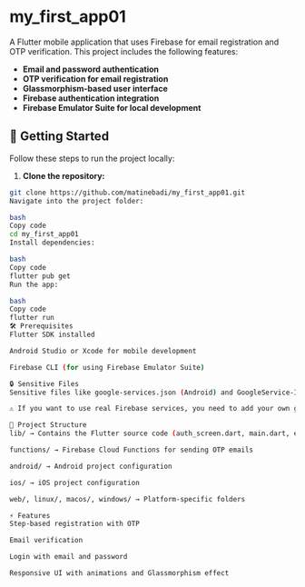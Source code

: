 # my_first_app01

A Flutter mobile application that uses Firebase for email registration and OTP verification. This project includes the following features:

- **Email and password authentication**
- **OTP verification for email registration**
- **Glassmorphism-based user interface**
- **Firebase authentication integration**
- **Firebase Emulator Suite for local development**

## 🚀 Getting Started

Follow these steps to run the project locally:

1. **Clone the repository:**

```bash
git clone https://github.com/matinebadi/my_first_app01.git
Navigate into the project folder:

bash
Copy code
cd my_first_app01
Install dependencies:

bash
Copy code
flutter pub get
Run the app:

bash
Copy code
flutter run
🛠️ Prerequisites
Flutter SDK installed

Android Studio or Xcode for mobile development

Firebase CLI (for using Firebase Emulator Suite)

🔒 Sensitive Files
Sensitive files like google-services.json (Android) and GoogleService-Info.plist (iOS) are removed from Git history and are included in .gitignore to prevent them from being pushed again.

⚠️ If you want to use real Firebase services, you need to add your own google-services.json and GoogleService-Info.plist locally, but do not commit them.

📄 Project Structure
lib/ → Contains the Flutter source code (auth_screen.dart, main.dart, etc.)

functions/ → Firebase Cloud Functions for sending OTP emails

android/ → Android project configuration

ios/ → iOS project configuration

web/, linux/, macos/, windows/ → Platform-specific folders

⚡ Features
Step-based registration with OTP

Email verification

Login with email and password

Responsive UI with animations and Glassmorphism effect
